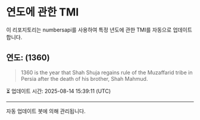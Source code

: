 
# 연도에 관한 TMI

이 리포지토리는 numbersapi를 사용하여 특정 년도에 관한 TMI를 자동으로 업데이트합니다.

## 연도: (1360)
> 1360 is the year that Shah Shuja regains rule of the Muzaffarid tribe in Persia after the death of his brother, Shah Mahmud.

⏳ 업데이트 시간: 2025-08-14 15:39:11 (UTC)

---
자동 업데이트 봇에 의해 관리됩니다.
